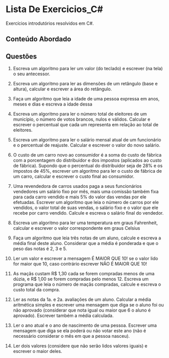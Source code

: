 # Lista De Exercicios_C#

Exercícios introdutórios resolvidos em C#.

## Conteúdo Abordado


##

## Questões

1) Escreva um algoritmo para ler um valor (do teclado) e escrever (na tela) o seu antecessor.

2) Escreva um algoritmo para ler as dimensões de um retângulo (base e altura), calcular e escrever a área do
retângulo.

3) Faça um algoritmo que leia a idade de uma pessoa expressa em anos, meses e dias e escreva a idade dessa

4) Escreva um algoritmo para ler o número total de eleitores de um município, o número de votos brancos,
nulos e válidos. Calcular e escrever o percentual que cada um representa em relação ao total de eleitores.

5) Escreva um algoritmo para ler o salário mensal atual de um funcionário e o percentual de reajuste. Calcular
e escrever o valor do novo salário.

6) O custo de um carro novo ao consumidor é a soma do custo de fábrica com a porcentagem do distribuidor e
dos impostos (aplicados ao custo de fábrica). Supondo que o percentual do distribuidor seja de 28% e os
impostos de 45%, escrever um algoritmo para ler o custo de fábrica de um carro, calcular e escrever o custo
final ao consumidor.

7) Uma revendedora de carros usados paga a seus funcionários vendedores um salário fixo por mês, mais uma
comissão também fixa para cada carro vendido e mais 5% do valor das vendas por ele efetuadas. Escrever
um algoritmo que leia o número de carros por ele vendidos, o valor total de suas vendas, o salário fixo e o
valor que ele recebe por carro vendido. Calcule e escreva o salário final do vendedor.

8) Escreva um algoritmo para ler uma temperatura em graus Fahrenheit, calcular e escrever o valor
correspondente em graus Celsius

9) Faça um algoritmo que leia três notas de um aluno, calcule e escreva a média final deste aluno. Considerar
que a média é ponderada e que o peso das notas é 2, 3 e 5.

9) Ler um valor e escrever a mensagem É MAIOR QUE 10! se o valor lido for maior que 10, caso contrário
escrever NÃO É MAIOR QUE 10!

10) As maçãs custam
R$ 1,30 cada se forem compradas menos de uma dúzia, e R$ 1,00 se forem compradas pelo menos 12.
Escreva um programa que leia o número de maçãs compradas, calcule e escreva o custo total da compra.

11) Ler as notas da 1a. e 2a. avaliações de um aluno. Calcular a média aritmética simples e escrever uma
mensagem que diga se o aluno foi ou não aprovado (considerar que nota igual ou maior que 6 o aluno é
aprovado). Escrever também a média calculada.

12) Ler o ano atual e o ano de nascimento de uma pessoa. Escrever uma mensagem que diga se ela poderá ou
não votar este ano (não é necessário considerar o mês em que a pessoa nasceu).

13) Ler dois valores (considere que não serão lidos valores iguais) e escrever o maior deles.
